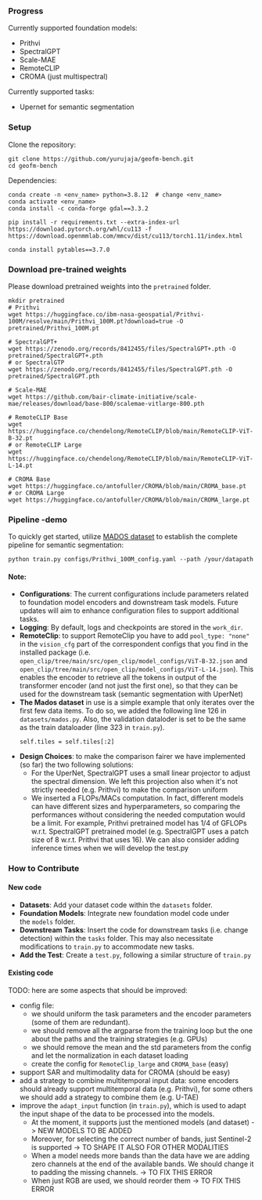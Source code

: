 
### Progress
Currently supported foundation models:
- Prithvi
- SpectralGPT
- Scale-MAE
- RemoteCLIP 
- CROMA (just multispectral)

Currently supported tasks:
- Upernet for semantic segmentation

### Setup
Clone the repository:
```
git clone https://github.com/yurujaja/geofm-bench.git
cd geofm-bench
```
Dependencies:
```
conda create -n <env_name> python=3.8.12  # change <env_name> 
conda activate <env_name> 
conda install -c conda-forge gdal==3.3.2 

pip install -r requirements.txt --extra-index-url https://download.pytorch.org/whl/cu113 -f https://download.openmmlab.com/mmcv/dist/cu113/torch1.11/index.html

conda install pytables==3.7.0
```
### Download pre-trained weights
Please download pretrained weights into the `pretrained` folder.
```
mkdir pretrained
# Prithvi
wget https://huggingface.co/ibm-nasa-geospatial/Prithvi-100M/resolve/main/Prithvi_100M.pt?download=true -O pretrained/Prithvi_100M.pt

# SpectralGPT+ 
wget https://zenodo.org/records/8412455/files/SpectralGPT+.pth -O pretrained/SpectralGPT+.pth
# or SpectralGTP
wget https://zenodo.org/records/8412455/files/SpectralGPT.pth -O pretrained/SpectralGPT.pth

# Scale-MAE
wget https://github.com/bair-climate-initiative/scale-mae/releases/download/base-800/scalemae-vitlarge-800.pth

# RemoteCLIP Base
wget https://huggingface.co/chendelong/RemoteCLIP/blob/main/RemoteCLIP-ViT-B-32.pt
# or RemoteCLIP Large
wget https://huggingface.co/chendelong/RemoteCLIP/blob/main/RemoteCLIP-ViT-L-14.pt

# CROMA Base
wget https://huggingface.co/antofuller/CROMA/blob/main/CROMA_base.pt
# or CROMA Large
wget https://huggingface.co/antofuller/CROMA/blob/main/CROMA_large.pt
```

### Pipeline -demo
To quickly get started, utilize [MADOS dataset](https://zenodo.org/records/10664073) to establish the complete pipeline for semantic segmentation:
```
python train.py configs/Prithvi_100M_config.yaml --path /your/datapath
```
#### Note:
- **Configurations**: The current configurations include parameters related to foundation model encoders and downstream task models. Future updates will aim to enhance configuration files to support additional tasks.
- **Logging**: By default, logs and checkpoints are stored in the `work_dir`.
- **RemoteClip**: to support RemoteClip you have to add `pool_type: "none"` in the `vision_cfg` part of the correspondent configs that you find in the installed package (i.e. `open_clip/tree/main/src/open_clip/model_configs/ViT-B-32.json` and `open_clip/tree/main/src/open_clip/model_configs/ViT-L-14.json`). This enables the encoder to retrieve all the tokens in output of the transformer encoder (and not just the first one), so that they can be used for the downstream task (semantic segmentation with UperNet)
- **The Mados dataset** in use is a simple example that only iterates over the first few data items. To do so, we added the following line 126 in `datasets/mados.py`. Also, the validation dataloder is set to be the same as the train dataloader (line 323 in `train.py`).
    ```
    self.tiles = self.tiles[:2]
    ```
- **Design Choices**: to make the comparison fairer we have implemented (so far) the two following solutions: 
    - For the UperNet, SpectralGPT uses a small linear projector to adjust the spectral dimension. We left this projection also when it's not strictly needed (e.g. Prithvi) to make the comparison uniform
    - We inserted a FLOPs/MACs computation. In fact, different models can have different sizes and hyperparameters, so comparing the performances without considering the needed computation would be a limit. For example, Prithvi pretrained model has 1/4 of GFLOPs w.r.t. SpectralGPT pretrained model (e.g. SpectralGPT uses a patch size of 8 w.r.t. Prithvi that uses 16). We can also consider adding inference times when we will develop the test.py
    
###  How to Contribute

#### New code
- **Datasets**: Add your dataset code within the `datasets` folder.
- **Foundation Models**: Integrate new foundation model code under the `models` folder.
- **Downstream Tasks**: Insert the code for downstream tasks (i.e. change detection) within the `tasks` folder. This may also necessitate modifications to `train.py` to accommodate new tasks.
- **Add the Test**: Create a `test.py`, following a similar structure of `train.py`

#### Existing code

TODO: here are some aspects that should be improved:
- config file: 
    - we should uniform the task parameters and the encoder parameters (some of them are redundant). 
    - we should remove all the argparse from the training loop but the one about the paths and the training strategies (e.g. GPUs)
    - we should remove the mean and the std parameters from the config and let the normalization in each dataset loading
    - create the config for `RemoteClip_large` and `CROMA_base` (easy)
- support SAR and multimodality data for CROMA (should be easy)
- add a strategy to combine multitemporal input data: some encoders should already support multitemporal data (e.g. Prithvi), for some others we should add a strategy to combine them (e.g. U-TAE)
- improve the `adapt_input` function (in `train.py`), which is used to adapt the input shape of the data to be processed into the models. 
    - At the moment, it supports just the mentioned models (and dataset) -> NEW MODELS TO BE ADDED
    - Moreover, for selecting the correct number of bands, just Sentinel-2 is supported -> TO SHAPE IT ALSO FOR OTHER MODALITIES
    - When a model needs more bands than the data have we are adding zero channels at the end of the available bands. We should change it to padding the missing channels. -> TO FIX THIS ERROR
    - When just RGB are used, we should reorder them -> TO FIX THIS ERROR

